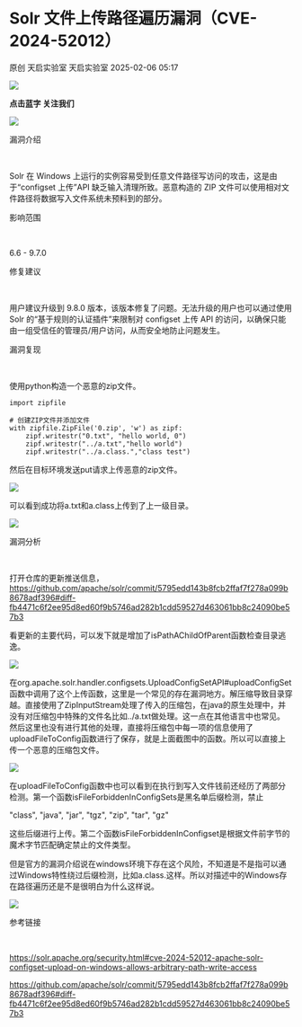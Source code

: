 #  Solr 文件上传路径遍历漏洞（CVE-2024-52012）   
原创 天启实验室  天启实验室   2025-02-06 05:17  
  
![](https://mmbiz.qpic.cn/mmbiz_png/LDUwxuibGlXIvMH0hb0lTjnrCG0XslObeYpazZ7QBG5am1lpluqODjxtvjU42KUH9cmwfgGuDWJkszlNENvicwzQ/640?wx_fmt=png&from=appmsg "")  
  
**点击蓝字 关注我们**  
  
  
![](https://mmbiz.qpic.cn/mmbiz_png/LDUwxuibGlXIvMH0hb0lTjnrCG0XslObetNLvd9xYdlp8MBuXnPtVrAUK7tW3EAtLKrCZGalZ38XyibLze7ZqzZg/640?wx_fmt=png&from=appmsg "")  
  
  
漏洞介绍  
  
   
  
Solr 在 Windows 上运行的实例容易受到任意文件路径写访问的攻击，这是由于“configset 上传”API 缺乏输入清理所致。恶意构造的 ZIP 文件可以使用相对文件路径将数据写入文件系统未预料到的部分。  
  
影响范围  
  
   
  
6.6 - 9.7.0  
  
修复建议  
  
   
  
用户建议升级到 9.8.0 版本，该版本修复了问题。无法升级的用户也可以通过使用 Solr 的“基于规则的认证插件”来限制对 configset 上传 API 的访问，以确保只能由一组受信任的管理员/用户访问，从而安全地防止问题发生。  
  
漏洞复现  
  
   
  
使用python构造一个恶意的zip文件。  
```
import zipfile

# 创建ZIP文件并添加文件
with zipfile.ZipFile('0.zip', 'w') as zipf:
    zipf.writestr("0.txt", "hello world, 0")
    zipf.writestr("../a.txt","hello world")
    zipf.writestr("../a.class.","class test")
```  
  
然后在目标环境发送put请求上传恶意的zip文件。  
  
![](https://mmbiz.qpic.cn/mmbiz_png/LDUwxuibGlXIvMH0hb0lTjnrCG0XslObeUaZUiclCtCwJic1E9uZdUdIN5szI4G7plrmiaXTrzlWb6piajqFmYkv69w/640?wx_fmt=png&from=appmsg "")  
  
可以看到成功将a.txt和a.class上传到了上一级目录。  
  
  
![](https://mmbiz.qpic.cn/mmbiz_png/LDUwxuibGlXIvMH0hb0lTjnrCG0XslObeHia2kiakCDht0liaqM06LicX1icK9cOz9LYgX43xYlFSULo78lllWsVmxOw/640?wx_fmt=png&from=appmsg "")  
  
  
漏洞分析  
  
   
  
打开仓库的更新推送信息，https://github.com/apache/solr/commit/5795edd143b8fcb2ffaf7f278a099b8678adf396#diff-fb4471c6f2ee95d8ed60f9b5746ad282b1cdd59527d463061bb8c24090be57b3  
  
看更新的主要代码，可以发下就是增加了isPathAChildOfParent函数检查目录逃逸。  
  
![](https://mmbiz.qpic.cn/mmbiz_png/LDUwxuibGlXIvMH0hb0lTjnrCG0XslObe0OfyqG8w8BeZveodlNb6uVIR7KeXAruJcaEdicVibrjj0toc06qoygXQ/640?wx_fmt=png&from=appmsg "")  
  
在org.apache.solr.handler.configsets.UploadConfigSetAPI#uploadConfigSet函数中调用了这个上传函数，这里是一个常见的存在漏洞地方。解压缩导致目录穿越。直接使用了ZipInputStream处理了传入的压缩包，在java的原生处理中，并没有对压缩包中特殊的文件名比如../a.txt做处理。这一点在其他语言中也常见。然后这里也没有进行其他的处理，直接将压缩包中每一项的信息使用了uploadFileToConfig函数进行了保存，就是上面截图中的函数。所以可以直接上传一个恶意的压缩包文件。  
  
![](https://mmbiz.qpic.cn/mmbiz_png/LDUwxuibGlXIvMH0hb0lTjnrCG0XslObeoNc23OCR8qClz2iazmpXve4AFymTX300mfJeYkz5Vl5licDoLsc568jA/640?wx_fmt=png&from=appmsg "")  
  
在uploadFileToConfig函数中也可以看到在执行到写入文件钱前还经历了两部分检测。第一个函数isFileForbiddenInConfigSets是黑名单后缀检测，禁止  
  
"class", "java", "jar", "tgz", "zip", "tar", "gz"  
  
这些后缀进行上传。第二个函数isFileForbiddenInConfigset是根据文件前字节的魔术字节匹配确定禁止的文件类型。  
  
但是官方的漏洞介绍说在windows环境下存在这个风险，不知道是不是指可以通过Windows特性绕过后缀检测，比如a.class.这样。所以对描述中的Windows存在路径遍历还是不是很明白为什么这样说。  
  
![](https://mmbiz.qpic.cn/mmbiz_png/LDUwxuibGlXIvMH0hb0lTjnrCG0XslObekwoqHx1naz9uKHC3wlXv7Et5CsZtQmtMMgosjG9VTKfGRVQTtPcCZw/640?wx_fmt=png&from=appmsg "")  
  
  
参考链接  
  
   
  
https://solr.apache.org/security.html#cve-2024-52012-apache-solr-configset-upload-on-windows-allows-arbitrary-path-write-access  
  
  
https://github.com/apache/solr/commit/5795edd143b8fcb2ffaf7f278a099b8678adf396#diff-fb4471c6f2ee95d8ed60f9b5746ad282b1cdd59527d463061bb8c24090be57b3  
  
  
